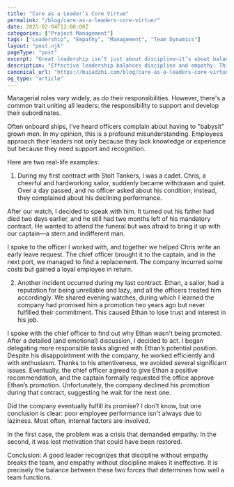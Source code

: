```yaml
---
title: "Care as a Leader’s Core Virtue"
permalink: "/blog/care-as-a-leaders-core-virtue/"
date: 2025-02-04T12:00:00Z
categories: ["Project Management"]
tags: ["Leadership", "Empathy", "Management", "Team Dynamics"]
layout: "post.njk"
pageType: "post"
excerpt: "Great leadership isn’t just about discipline—it’s about balance. Learn why care and empathy are essential virtues for effective leaders."
description: "Effective leadership balances discipline and empathy. This article explores real-life examples of how care transforms workplace relationships and team performance."
canonical_url: "https://buiadzhi.com/blog/care-as-a-leaders-core-virtue/"
og_type: "article"
---
```


Managerial roles vary widely, as do their responsibilities. However, there's a common trait uniting all leaders: the responsibility to support and develop their subordinates.

Often onboard ships, I've heard officers complain about having to "babysit" grown men. In my opinion, this is a profound misunderstanding. Employees approach their leaders not only because they lack knowledge or experience but because they need support and recognition.

Here are two real-life examples:

1) During my first contract with Stolt Tankers, I was a cadet. Chris, a cheerful and hardworking sailor, suddenly became withdrawn and quiet. Over a day passed, and no officer asked about his condition; instead, they complained about his declining performance.

After our watch, I decided to speak with him. It turned out his father had died two days earlier, and he still had two months left of his mandatory contract. He wanted to attend the funeral but was afraid to bring it up with our captain—a stern and indifferent man.

I spoke to the officer I worked with, and together we helped Chris write an early leave request. The chief officer brought it to the captain, and in the next port, we managed to find a replacement. The company incurred some costs but gained a loyal employee in return.

2) Another incident occurred during my last contract. Ethan, a sailor, had a reputation for being unreliable and lazy, and all the officers treated him accordingly. We shared evening watches, during which I learned the company had promised him a promotion two years ago but never fulfilled their commitment. This caused Ethan to lose trust and interest in his job.

I spoke with the chief officer to find out why Ethan wasn't being promoted. After a detailed (and emotional) discussion, I decided to act. I began delegating more responsible tasks aligned with Ethan’s potential position. Despite his disappointment with the company, he worked efficiently and with enthusiasm. Thanks to his attentiveness, we avoided several significant issues. Eventually, the chief officer agreed to give Ethan a positive recommendation, and the captain formally requested the office approve Ethan’s promotion. Unfortunately, the company declined his promotion during that contract, suggesting he wait for the next one.

Did the company eventually fulfill its promise? I don't know, but one conclusion is clear: poor employee performance isn't always due to laziness. Most often, internal factors are involved.

In the first case, the problem was a crisis that demanded empathy. In the second, it was lost motivation that could have been restored.

Conclusion: A good leader recognizes that discipline without empathy breaks the team, and empathy without discipline makes it ineffective. It is precisely the balance between these two forces that determines how well a team functions.

